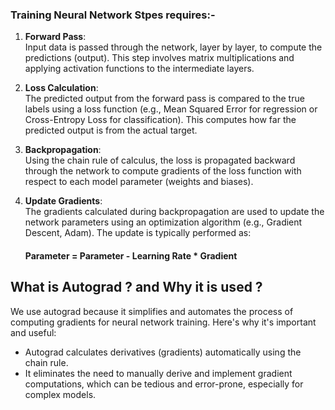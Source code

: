 ### Training Neural Network Stpes requires:-

1. **Forward Pass**:  
   Input data is passed through the network, layer by layer, to compute the predictions (output). This step involves matrix multiplications and applying activation functions to the intermediate layers.

2. **Loss Calculation**:  
   The predicted output from the forward pass is compared to the true labels using a loss function (e.g., Mean Squared Error for regression or Cross-Entropy Loss for classification). This computes how far the predicted output is from the actual target.

3. **Backpropagation**:  
   Using the chain rule of calculus, the loss is propagated backward through the network to compute gradients of the loss function with respect to each model parameter (weights and biases).

4. **Update Gradients**:  
   The gradients calculated during backpropagation are used to update the network parameters using an optimization algorithm (e.g., Gradient Descent, Adam). The update is typically performed as:
   #### Parameter = Parameter - Learning Rate * Gradient
   
## What is Autograd ? and Why it is used ?
We use autograd because it simplifies and automates the process of computing gradients for neural network training. Here's why it's important and useful:
   - Autograd calculates derivatives (gradients) automatically using the chain rule.
   - It eliminates the need to manually derive and implement gradient computations, which can be tedious and error-prone, especially for complex models.
